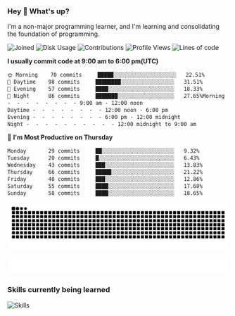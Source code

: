 ### Hey :wave: What's up?

I'm a non-major programming learner, and I'm learning and consolidating the foundation of programming.

<!--START_SECTION:waka-->
![Joined](http://img.shields.io/badge/Joined-6%20years%20ago-6D67E4?style=flat&labelColor=453C67)
![Disk Usage](http://img.shields.io/badge/Github%27s%20Storage-577.9%20MB-FD841F?style=flat&labelColor=E14D2A)
![Contributions](http://img.shields.io/badge/Contributions%20in%202023-48-7DCE13?style=flat&labelColor=2B7A0B)
![Profile Views](http://img.shields.io/badge/Profile%20Views-648-0078AA?style=flat&labelColor=3AB4F2)
![Lines of code](https://img.shields.io/badge/Lines%20of%20code-2%20Million%20Lines%20of%20code-FF8B8B?style=flat&labelColor=EB4747)

**I usually commit code at 9:00 am to 6:00 pm(UTC)** 

```text
🌞 Morning    70 commits     █████░░░░░░░░░░░░░░░░░░░░   22.51% 
🌆 Daytime    98 commits     ████████░░░░░░░░░░░░░░░░░   31.51% 
🌃 Evening    57 commits     ████░░░░░░░░░░░░░░░░░░░░░   18.33% 
🌙 Night      86 commits     ███████░░░░░░░░░░░░░░░░░░   27.65%Morning -  -  -  -  -  -  -  - 9:00 am - 12:00 noon 
Daytime -  -  -  -  -  -  -  - 12:00 noon - 6:00 pm 
Evening -  -  -  -  -  -  -  - 6:00 pm - 12:00 midnight 
Night -  -  -  -  -  -  -  -  -  - 12:00 midnight to 9:00 am
```
📅 **I'm Most Productive on Thursday** 

```text
Monday       29 commits     ██░░░░░░░░░░░░░░░░░░░░░░░   9.32% 
Tuesday      20 commits     █░░░░░░░░░░░░░░░░░░░░░░░░   6.43% 
Wednesday    43 commits     ███░░░░░░░░░░░░░░░░░░░░░░   13.83% 
Thursday     66 commits     █████░░░░░░░░░░░░░░░░░░░░   21.22% 
Friday       40 commits     ███░░░░░░░░░░░░░░░░░░░░░░   12.86% 
Saturday     55 commits     ████░░░░░░░░░░░░░░░░░░░░░   17.68% 
Sunday       58 commits     ████░░░░░░░░░░░░░░░░░░░░░   18.65%
```



<!--END_SECTION:waka-->

![Snake animation](https://raw.githubusercontent.com/dirname/dirname/output/snake.svg)

![metrics](github-metrics.svg)

### Skills currently being learned

![Skills](https://skillicons.dev/icons?i=linux,rust,go,solidity,typescript,bash,git,postgres,mysql,redis,mongo,docker,kubernetes,prometheus,grafana)

